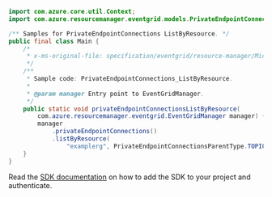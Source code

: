 ```java
import com.azure.core.util.Context;
import com.azure.resourcemanager.eventgrid.models.PrivateEndpointConnectionsParentType;

/** Samples for PrivateEndpointConnections ListByResource. */
public final class Main {
    /*
     * x-ms-original-file: specification/eventgrid/resource-manager/Microsoft.EventGrid/preview/2021-06-01-preview/examples/PrivateEndpointConnections_ListByResource.json
     */
    /**
     * Sample code: PrivateEndpointConnections_ListByResource.
     *
     * @param manager Entry point to EventGridManager.
     */
    public static void privateEndpointConnectionsListByResource(
        com.azure.resourcemanager.eventgrid.EventGridManager manager) {
        manager
            .privateEndpointConnections()
            .listByResource(
                "examplerg", PrivateEndpointConnectionsParentType.TOPICS, "exampletopic1", null, null, Context.NONE);
    }
}
```

Read the [SDK documentation](https://github.com/Azure/azure-sdk-for-java/blob/azure-resourcemanager-eventgrid_1.1.0-beta.2/sdk/eventgrid/azure-resourcemanager-eventgrid/README.md) on how to add the SDK to your project and authenticate.
